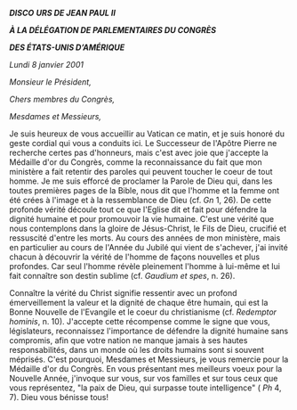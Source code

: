 ***DISCO*** ***URS DE JEAN PAUL II***

***À LA DÉLÉGATION DE PARLEMENTAIRES DU CONGRÈS***

***DES ÉTATS-UNIS D’AMÉRIQUE***

*Lundi 8 janvier 2001*

*Monsieur le Président,*

*Chers membres du Congrès,*

*Mesdames et Messieurs,*

Je suis heureux de vous accueillir au Vatican ce matin, et je suis honoré du geste cordial qui vous a conduits ici. Le Successeur de l'Apôtre Pierre ne recherche certes pas d'honneurs, mais c'est avec joie que j'accepte la Médaille d'or du Congrès, comme la reconnaissance du fait que mon ministère a fait retentir des paroles qui peuvent toucher le coeur de tout homme. Je me suis efforcé de proclamer la Parole de Dieu qui, dans les toutes premières pages de la Bible, nous dit que l'homme et la femme ont été crées à l'image et à la ressemblance de Dieu (cf. *Gn* 1, 26). De cette profonde vérité découle tout ce que l'Eglise dit et fait pour défendre la dignité humaine et pour promouvoir la vie humaine. C'est une vérité que nous contemplons dans la gloire de Jésus-Christ, le Fils de Dieu, crucifié et ressuscité d'entre les morts. Au cours des années de mon ministère, mais en particulier au cours de l'Année du Jubilé qui vient de s'achever, j'ai invité chacun à découvrir la vérité de l'homme de façons nouvelles et plus profondes. Car seul l'homme révèle pleinement l'homme à lui-même et lui fait connaître son destin sublime (cf. *Gaudium et spes*, n. 26).

Connaître la vérité du Christ signifie ressentir avec un profond émerveillement la valeur et la dignité de chaque être humain, qui est la Bonne Nouvelle de l'Evangile et le coeur du christianisme (cf. *Redemptor hominis*, n. 10).  J'accepte cette récompense comme le signe que vous, législateurs, reconnaissez l'importance de défendre la dignité humaine sans compromis, afin que votre nation ne manque jamais à ses hautes responsabilités, dans un monde où les droits humains sont si souvent méprisés. C'est pourquoi, Mesdames et Messieurs, je vous remercie pour la Médaille d'or du Congrès. En vous présentant mes meilleurs voeux pour la Nouvelle Année, j'invoque sur vous, sur vos familles et sur tous ceux que vous représentez, "la paix de Dieu, qui surpasse toute intelligence" ( *Ph* 4, 7). Dieu vous bénisse tous!